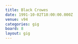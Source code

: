 ```yaml
---
title: Black Crowes
date: 1991-10-02T18:00:00.000Z
venue: v94
categories: gig
board: 8
layout: gig
---
```

